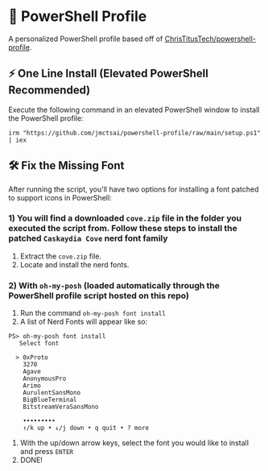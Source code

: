 # 🎨 PowerShell Profile

A personalized PowerShell profile based off of [ChrisTitusTech/powershell-profile](https://github.com/ChrisTitusTech/powershell-profile).

## ⚡ One Line Install (Elevated PowerShell Recommended)

Execute the following command in an elevated PowerShell window to install the PowerShell profile:

```PS
irm "https://github.com/jmctsai/powershell-profile/raw/main/setup.ps1" | iex
```

## 🛠️ Fix the Missing Font

After running the script, you'll have two options for installing a font patched to support icons in PowerShell:

### 1) You will find a downloaded `cove.zip` file in the folder you executed the script from. Follow these steps to install the patched `Caskaydia Cove` nerd font family

1. Extract the `cove.zip` file.
2. Locate and install the nerd fonts.

### 2) With `oh-my-posh` (loaded automatically through the PowerShell profile script hosted on this repo)

1. Run the command `oh-my-posh font install`
2. A list of Nerd Fonts will appear like so:

```PS
PS> oh-my-posh font install
   Select font

  > 0xProto
    3270
    Agave
    AnonymousPro
    Arimo
    AurulentSansMono
    BigBlueTerminal
    BitstreamVeraSansMono

    •••••••••
    ↑/k up • ↓/j down • q quit • ? more
```

1. With the up/down arrow keys, select the font you would like to install and press `ENTER`
2. DONE!
